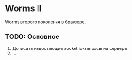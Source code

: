 # Worms II

Worms второго поколения в браузере.

## TODO: Основное

1. Дописать недостающие socket.io-запросы на сервере
2. ...
